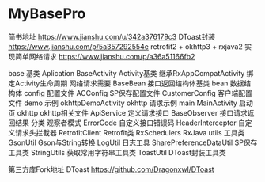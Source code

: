 # MyBasePro
简书地址 https://www.jianshu.com/u/342a376179c3
    DToast封装 https://www.jianshu.com/p/5a357292554e
    retrofit2 + okhttp3 + rxjava2 实现简单网络请求 https://www.jianshu.com/p/a36a51166fb2

base 基类
    Aplication
    BaseActivity
        Activity基类 继承RxAppCompatActivity 绑定Activity生命周期 网络请求需要
    BaseBean
        接口返回结构体基类
bean 数据结构体
config 配置文件
    ACConfig SP保存配置文件
    CustomerConfig 客户端配置文件
demo 示例
    okhttpDemoActivity okhttp 请求示例
main
    MainActivity 启动页
okhttp okhttp相关文件
    ApiService 定义请求接口
    BaseObserver 接口请求返回结果 分类 观察者模式
    ErrorCode 自定义接口错误码
    HeaderInterceptor 自定义请求头拦截器
    RetrofitClient Retrofit类
    RxSchedulers RxJava
utils 工具类
    GsonUtil Gson与String转换
    LogUtil 日志工具
    SharePreferenceDataUtil SP保存工具类
    StringUtils 获取常用字符串工具类
    ToastUtil DToast封装工具类

第三方库Fork地址
DToast https://github.com/Dragonxwl/DToast
